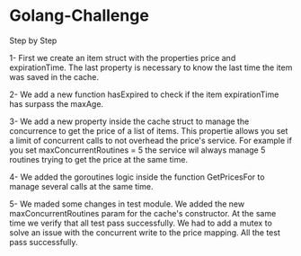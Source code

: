 # Golang-Challenge

Step by Step

1- First we create an item struct with the properties price and expirationTime. The last property is necessary to know the last time the item was
saved in the cache. 

2- We add a new function hasExpired to check if the item expirationTime has surpass the maxAge.


3- We add a new property inside the cache struct to manage the concurrence to get the price of a list of items. This propertie allows you set a limit of concurrent 
calls to not overhead the price's service. For example if you set maxConcurrentRoutines = 5 the service wil always manage 5 routines trying to get the price at the same time.


4- We added the goroutines logic inside the function GetPricesFor to manage several calls at the same time.


5- We maded some changes in test module. We added the new maxConcurrentRoutines param for the cache's constructor. At the same time we verify that all test pass successfully.
We had to add a mutex to solve an issue with the concurrent write to the price mapping. All the test pass successfully.